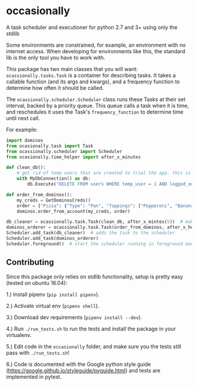 # occasionally
A task scheduler and executioner for python 2.7 and 3+ using only the stdlib

Some environments are constrained, for example, an environment with no internet access. When developing for environments like this, the standard lib is the only tool you have to work with.

This package has two main classes that you will want: `ocassionally.tasks.Task` is a container for describing tasks. It takes a callable function (and its args and kwargs), and a frequency function to determine how often it should be called.

The `ocassionally.scheduler.Scheduler` class runs these Tasks at their set interval, backed by a priority queue. This queue calls a task when it is time, and reschedules it uses the Task's `frequency_function` to determine time until next call.

For example:

```python
import dominos
from ocasionally.task import Task
from ocassionally.scheduler import Scheduler
from ocasionally.time_helper import after_x_minutes

def clean_db():
    # get rid of temp users that are created to trial the app. this is pseudo code
    with MyDbConnection() as db:
        db.Execute("DELETE FROM users WHERE temp_user = 1 AND logged_out = 1")

def order_from_dominos():
    my_creds = GetDominosCreds()
    order = {"Pizza": {"Type": "Pan", "Toppings": ["Pepperoni", "Banana Pepper"]}}
    dominos.order_from_account(my_creds, order)

db_cleaner = ocassionally.task.Task(clean_db, after_x_mintes(5))  # makes a task that cleans the db every 5 minutes
dominos_orderer = ocassionally.task.Task(order_from_dominos, after_x_hours(24 * 7))  # orders dominos once per week
Scheduler.add_task(db_cleaner)  # adds the task to the scheduler
Scheduler.add_task(dominos_orderer)
Scheduler.foreground()  # start the scheduler running in foreground mode (main thread)
```

## Contributing
Since this package only relies on stdlib functionality, setup is pretty easy (tested on ubuntu 16.04):

1.) Install pipenv (`pip install pipenv`).

2.) Activate virtual env (`pipenv shell`).

3.) Download dev requirements (`pipenv install --dev`).

4.) Run `./run_tests.sh` to run the tests and install the package in your virtualenv.

5.) Edit code in the `occasionally` folder, and make sure you the tests still pass with `./run_tests.sh`!

6.) Code is documented with the Google python style guide (https://google.github.io/styleguide/pyguide.html) and tests are implemented in pytest.
